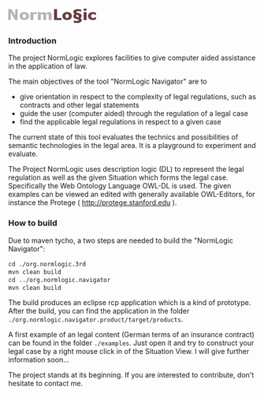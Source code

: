 ![NormLogic logo](media/normlogic.png "NormLogic logo")

### Introduction

The project NormLogic explores facilities to give computer aided assistance in the application of law. 

The main objectives of the tool "NormLogic Navigator" are to

 * give orientation in respect to the complexity of legal regulations, such as contracts and other legal statements
 * guide the user (computer aided) through the regulation of a legal case
 * find the applicable legal regulations in respect to a given case

The current state of this tool evaluates the technics and possibilities of semantic technologies in the legal area. It is a playground to experiment and evaluate.

The Project NormLogic uses description logic (DL) to represent the legal regulation as well as the given Situation which forms the legal case. Specifically the Web Ontology Language OWL-DL is used. The given examples can be viewed an edited with generally available OWL-Editors, for instance the Protege ( http://protege.stanford.edu ).

### How to build

Due to maven tycho, a two steps are needed to build the "NormLogic Navigator":

```
cd ./org.normlogic.3rd
mvn clean build
cd ../org.normlogic.navigator
mvn clean build
```

The build produces an eclipse rcp application which is a kind of prototype. After the build, you can find the application in the folder `./org.normlogic.navigator.product/target/products`.

A first example of an legal content (German terms of an insurance contract) can be found in the folder `./examples`. Just open it and try to construct your legal case by a right mouse click in of the Situation View. I will give further information soon...

The project stands at its beginning. If you are interested to contribute, don't hesitate to contact me.
